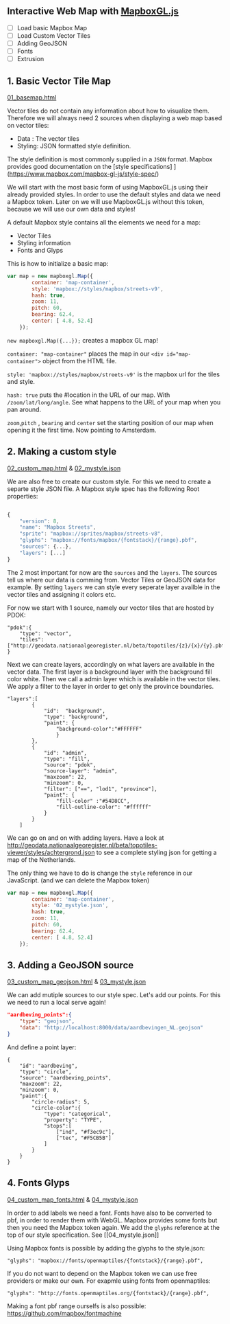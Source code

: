 ## Interactive Web Map with [MapboxGL.js](https://www.mapbox.com/mapbox-gl-js/api/)

- [ ] Load basic Mapbox Map
- [ ] Load Custom Vector Tiles
- [ ] Adding GeoJSON
- [ ] Fonts
- [ ] Extrusion

## 1. Basic Vector Tile Map
[01_basemap.html](01_basemap.html)

Vector tiles do not contain any information about how to visualize them. Therefore we will always need 2 sources when displaying a web map based on vector tiles:

- Data : The vector tiles
- Styling: JSON formatted style definition. 

The style definition is most commonly supplied in a `JSON` format. Mapbox provides good documentation on the [style specifications] ](https://www.mapbox.com/mapbox-gl-js/style-spec/)

We will start with the most basic form of using MapboxGL.js using their already provided styles. In order to use the default styles and data we need a Mapbox token. Later on we will use MapboxGL.js without this token, because we will use our own data and styles! 

A default Mapbox style contains all the elements we need for a map:

- Vector Tiles
- Styling information
- Fonts and Glyps

This is how to initialize a basic map:

```js
var map = new mapboxgl.Map({
        container: 'map-container',
        style: 'mapbox://styles/mapbox/streets-v9',
        hash: true,
        zoom: 11,
        pitch: 60,
        bearing: 62.4,
        center: [ 4.8, 52.4]
    });
```

`new mapboxgl.Map({...});` creates a mapbox GL map! 

`container: "map-container"` places the map in our `<div id="map-container">` object from the HTML file. 

`style: 'mapbox://styles/mapbox/streets-v9'` is the mapbox url for the tiles and style. 

`hash: true` puts the #location in the URL of our map. With `/zoom/lat/long/angle`. See what happens to the URL of your map when you pan around. 

`zoom`,`pitch` , `bearing` and `center` set the starting position of our map when opening it the first time. Now pointing to Amsterdam. 


## 2. Making a custom style

[02_custom_map.html](02_custom_map.html) & [02_mystyle.json](02_mystyle.json)


We are also free to create our custom style. For this we need to create a separte style JSON file. A Mapbox style spec has the following Root properties:

```js

{
    "version": 8,
    "name": "Mapbox Streets",
    "sprite": "mapbox://sprites/mapbox/streets-v8",
    "glyphs": "mapbox://fonts/mapbox/{fontstack}/{range}.pbf",
    "sources": {...},
    "layers": [...]
}
```

The 2 most important for now are the `sources` and the `layers`. The sources tell us where our data is comming from. Vector Tiles or GeoJSON data for example. By setting `layers` we can style every seperate layer availble in the vector tiles and assigning it colors etc. 

For now we start with 1 source, namely our vector tiles that are hosted by PDOK:

```
"pdok":{
    "type": "vector",
    "tiles":  ["http://geodata.nationaalgeoregister.nl/beta/topotiles/{z}/{x}/{y}.pbf"]
}
```


Next we can create layers, accordingly on what layers are available in the vector data. The first layer is a background layer with the background fill color white. Then we call a admin layer which is available in the vector tiles. We apply a filter to the layer in order to get only the province boundaries. 

```
"layers":[ 
        { 
            "id":  "background",
            "type": "background",
            "paint": {
                "background-color":"#FFFFFF"
                }
        },
        {
            "id": "admin",
            "type": "fill",
            "source": "pdok",
            "source-layer": "admin",
            "maxzoom": 22,
            "minzoom": 0,
            "filter": ["==", "lod1", "province"],
            "paint": {
                "fill-color" :"#54D8CC",
                "fill-outline-color": "#ffffff"
            }
        }
    ]
```

We can go on and on with adding layers. Have a look at http://geodata.nationaalgeoregister.nl/beta/topotiles-viewer/styles/achtergrond.json to see a complete styling json for getting a map of the Netherlands. 

The only thing we have to do is change the `style` reference in our JavaScript. (and we can delete the Mapbox token)

```js
var map = new mapboxgl.Map({
        container: 'map-container',
        style: '02_mystyle.json',
        hash: true,
        zoom: 11,
        pitch: 60,
        bearing: 62.4,
        center: [ 4.8, 52.4]
    });
```
## 3. Adding a GeoJSON source

[03_custom_map_geojson.html](03_custom_map_geojson.html) & [03_mystyle.json](03_mystyle.json)

We can add mutiple sources to our style spec. Let's add our points. For this we need to run a local serve again! 


```json
"aardbeving_points":{
    "type": "geojson",
    "data": "http://localhost:8000/data/aardbevingen_NL.geojson"
}
```

And define a point layer:

```
{
    "id": "aardbeving",
    "type": "circle",
    "source": "aardbeving_points",
    "maxzoom": 22,
    "minzoom": 0,
    "paint":{
        "circle-radius": 5,
        "circle-color":{
            "type": "categorical",
            "property": "TYPE",
            "stops":[
                ["ind", "#f3ec9c"],
                ["tec", "#F5CB5B"]
            ]
        }
    }
}
```


## 4. Fonts Glyps

[04_custom_map_fonts.html](04_custom_map_fonts.html) & [04_mystyle.json](04_mystyle.json)

In order to add labels we need a font. Fonts have also to be converted to pbf, in order to render them with WebGL. Mapbox provides some fonts but then you need the Mapbox token again.
We add the `glyphs` reference at the top of our style specification. See [[04_mystyle.json]]

Using Mapbox fonts is possible by adding the glyphs to the style.json:

    "glyphs": "mapbox://fonts/openmaptiles/{fontstack}/{range}.pbf",

If you do not want to depend on the Mapbox token we can use free providers or make our own. For exapmle using fonts from openmaptiles:

    "glyphs": "http://fonts.openmaptiles.org/{fontstack}/{range}.pbf",

Making a font pbf range ourselfs is also possible: https://github.com/mapbox/fontmachine

